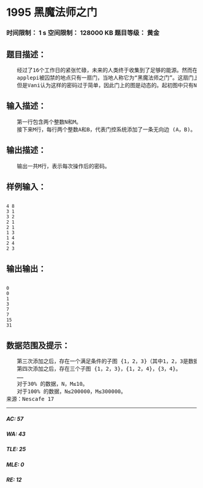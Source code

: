 # 1995 黑魔法师之门   
### 时间限制： 1 s     空间限制： 128000 KB     题目等级： 黄金  
## 题目描述：  

<pre>
　　经过了16个工作日的紧张忙碌，未来的人类终于收集到了足够的能源。然而在与Violet星球的战争中，由于Z副官的愚蠢，地球的领袖applepi被邪恶的黑魔法师Vani囚禁在了Violet星球。为了重启Nescafe这一宏伟的科技工程，人类派出了一支由XLk、Poet_shy和lydrainbowcat三人组成的精英队伍，穿越时空隧道，去往Violet星球拯救领袖applepi。  
　　applepi被囚禁的地点只有一扇门，当地人称它为“黑魔法师之门”。这扇门上画着一张无向无权图，而打开这扇门的密码就是图中每个点的度数大于零且都是偶数的子图的个数对1000000009取模的值。此处子图 (V，E) 定义为：点集V和边集E都是原图的任意子集，其中E中的边的端点都在V中。  
　　但是Vani认为这样的密码过于简单，因此门上的图是动态的。起初图中只有N个顶点而没有边。Vani建造的门控系统共操作M次，每次往图中添加一条边。你必须在每次操作后都填写正确的密码，才能够打开黑魔法师的牢狱，去拯救伟大的领袖applepi。
</pre>
  
  
## 输入描述：  

<pre>
　　第一行包含两个整数N和M。  
　　接下来M行，每行两个整数A和B，代表门控系统添加了一条无向边 (A，B)。
</pre>
  
  
## 输出描述：  

<pre>
　　输出一共M行，表示每次操作后的密码。
</pre>
  
  
## 样例输入：  

<pre><code>
4 8  
3 1  
3 2  
2 1  
2 1  
1 3  
1 4  
2 4  
2 3
</code></pre>
  
  
## 输出输出：  

<pre><code>
0  
0  
1  
3  
7  
7  
15  
31
</code></pre>
  
  
## 数据范围及提示：  

<pre>
　　第三次添加之后，存在一个满足条件的子图 {1，2，3}（其中1，2，3是数据中边的标号）。  
　　第四次添加之后，存在三个子图 {1，2，3}，{1，2，4}，{3，4}。  
　　……
　　对于30% 的数据，N，M≤10。  
　　对于100% 的数据，N≤200000，M≤300000。
来源：Nescafe 17
</pre>
  
  
***  

##### AC: 57  
##### WA: 43  
##### TLE: 25  
##### MLE: 0  
##### RE: 12  
